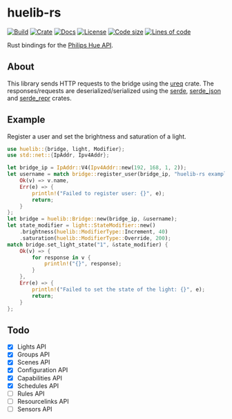 # huelib-rs

[![Build](https://img.shields.io/github/workflow/status/yuqio/huelib-rs/Rust)](https://github.com/yuqio/huelib-rs/actions)
[![Crate](https://img.shields.io/crates/v/huelib)](https://crates.io/crates/huelib)
[![Docs](https://docs.rs/huelib/badge.svg)](https://docs.rs/huelib)
[![License](https://img.shields.io/github/license/yuqio/huelib-rs)](https://github.com/yuqio/huelib-rs/blob/master/LICENSE)
[![Code size](https://img.shields.io/github/languages/code-size/yuqio/huelib-rs)]()
[![Lines of code](https://tokei.rs/b1/github/yuqio/huelib-rs?category=code)]()

<!-- cargo-sync-readme start -->

Rust bindings for the [Philips Hue API].

## About

This library sends HTTP requests to the bridge using the [ureq] crate. The responses/requests
are deserialized/serialized using the [serde], [serde_json] and [serde_repr] crates.

[Philips Hue API]: https://developers.meethue.com/develop/hue-api
[ureq]: https://github.com/algesten/ureq
[serde]: https://github.com/serde-rs/serde
[serde_json]: https://github.com/serde-rs/json
[serde_repr]: https://github.com/dtolnay/serde-repr

## Example

Register a user and set the brightness and saturation of a light.
```rust
use huelib::{bridge, light, Modifier};
use std::net::{IpAddr, Ipv4Addr};

let bridge_ip = IpAddr::V4(Ipv4Addr::new(192, 168, 1, 2));
let username = match bridge::register_user(bridge_ip, "huelib-rs example", false) {
    Ok(v) => v.name,
    Err(e) => {
        println!("Failed to register user: {}", e);
        return;
    }
};
let bridge = huelib::Bridge::new(bridge_ip, &username);
let state_modifier = light::StateModifier::new()
    .brightness(huelib::ModifierType::Increment, 40)
    .saturation(huelib::ModifierType::Override, 200);
match bridge.set_light_state("1", &state_modifier) {
    Ok(v) => {
        for response in v {
            println!("{}", response);
        }
    },
    Err(e) => {
        println!("Failed to set the state of the light: {}", e);
        return;
    }
};
```

<!-- cargo-sync-readme end -->

## Todo

- [x] Lights API
- [x] Groups API
- [x] Scenes API
- [x] Configuration API
- [x] Capabilities API
- [x] Schedules API
- [ ] Rules API
- [ ] Resourcelinks API
- [ ] Sensors API
